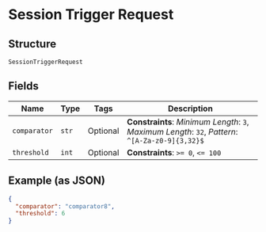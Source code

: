 
# Session Trigger Request

## Structure

`SessionTriggerRequest`

## Fields

| Name | Type | Tags | Description |
|  --- | --- | --- | --- |
| `comparator` | `str` | Optional | **Constraints**: *Minimum Length*: `3`, *Maximum Length*: `32`, *Pattern*: `^[A-Za-z0-9]{3,32}$` |
| `threshold` | `int` | Optional | **Constraints**: `>= 0`, `<= 100` |

## Example (as JSON)

```json
{
  "comparator": "comparator8",
  "threshold": 6
}
```

